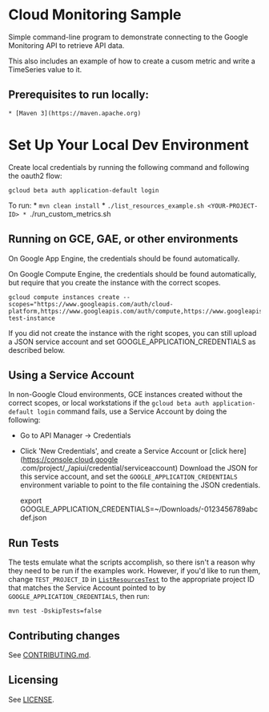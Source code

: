 # Cloud Monitoring Sample

Simple command-line program to demonstrate connecting to the Google
Monitoring API to retrieve API data.

This also includes an example of how to create a cusom metric and
write a TimeSeries value to it.

## Prerequisites to run locally:

    * [Maven 3](https://maven.apache.org)

# Set Up Your Local Dev Environment

Create local credentials by running the following command and following the oauth2 flow:

    gcloud beta auth application-default login
    
To run:
    * `mvn clean install`
    * `./list_resources_example.sh <YOUR-PROJECT-ID>
    * `./run_custom_metrics.sh <YOUR-PROJECT-ID>    

## Running on GCE, GAE, or other environments

On Google App Engine, the credentials should be found automatically.

On Google Compute Engine, the credentials should be found automatically, but require that
you create the instance with the correct scopes. 

    gcloud compute instances create --scopes="https://www.googleapis.com/auth/cloud-platform,https://www.googleapis.com/auth/compute,https://www.googleapis.com/auth/compute.readonly" test-instance

If you did not create the instance with the right scopes, you can still upload a JSON service 
account and set GOOGLE_APPLICATION_CREDENTIALS as described below.

## Using a Service Account

In non-Google Cloud environments, GCE instances created without the correct scopes, or local
workstations if the `gcloud beta auth application-default login` command fails, use a Service 
Account by doing the following:

* Go to API Manager -> Credentials
* Click 'New Credentials', and create a Service Account or [click  here](https://console.cloud.google
.com/project/_/apiui/credential/serviceaccount)
 Download the JSON for this service account, and set the `GOOGLE_APPLICATION_CREDENTIALS`
 environment variable to point to the file containing the JSON credentials.


    export GOOGLE_APPLICATION_CREDENTIALS=~/Downloads/<project-id>-0123456789abcdef.json

## Run Tests

The tests emulate what the scripts accomplish, so there isn't a reason why they
need to be run if the examples work.  However, if you'd like to run them, change
`TEST_PROJECT_ID` in [`ListResourcesTest`](src/test/java/ListResourcesTest.java)
to the appropriate project ID that matches the Service Account pointed to by
`GOOGLE_APPLICATION_CREDENTIALS`, then run:

    mvn test -DskipTests=false

## Contributing changes

See [CONTRIBUTING.md](../../CONTRIBUTING.md).

## Licensing

See [LICENSE](../../LICENSE).


